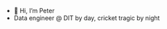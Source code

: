 - 👋 Hi, I’m Peter
- Data engineer @ DIT by day, cricket tragic by night

<!---
PeterWoodcock-DIT/PeterWoodcock-DIT is a ✨ special ✨ repository because its `README.md` (this file) appears on your GitHub profile.
You can click the Preview link to take a look at your changes.
--->
